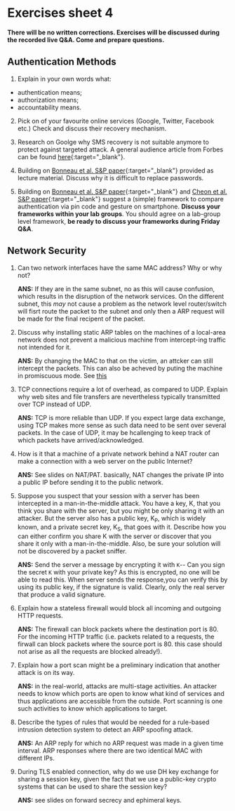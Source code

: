 # Exercises sheet 4

**There will be no written corrections. Exercises will be discussed during the recorded live Q&A. Come and prepare questions.**

## Authentication Methods

1. Explain in your own words what:
* authentication means;
* authorization means;
* accountability means.

2. Pick on of your favourite online services (Google, Twitter, Facebook etc.)
Check and discuss their recovery mechanism.

3. Research on Goolge why SMS recovery is not suitable anymore to protect against targeted attack.
A general audience article from Forbes can be found [here](https://www.forbes.com/sites/zakdoffman/2020/10/11/apple-iphone-imessage-and-android-messages-sms-passcode-security-update/){:target="_blank"}.

4. Building on [Bonneau et al. S&P paper](../materials/lecture4/2012-sp.pdf){:target="_blank"} provided as lecture material. Discuss why it is difficult to replace passwords.

5. Building on [Bonneau et al. S&P paper](../materials/lecture4/2012-sp.pdf){:target="_blank"} and [Cheon et al. S&P paper](../materials/lecture4/2020-sp.pdf){:target="_blank"} suggest a (simple) framework to compare authentication via pin code and gesture on smartphone.
**Discuss your frameworks within your lab groups**.
You should agree on a lab-group level framework, **be ready to discuss your frameworks during Friday Q&A**.

## Network Security

1. Can two network interfaces have the same MAC address? Why or why not?
	
	**ANS:** If they are in the same subnet, no as this will cause confusion, which results in the disruption of the network services. On the different subnet, this *may* not cause a problem as the network level router/switch will fisrt route the packet to the subnet and only then a ARP request will be made for the final recipent of the packet.
	 
2. Discuss why installing static ARP tables on the machines of a local-area network does not prevent a malicious machine from intercept-ing traffic not intended for it.
	
	**ANS:** By changing the MAC to that on the victim, an attcker can still intercept the packets. This can also be acheved by puting the machine in promiscuous mode. See [this](https://en.wikipedia.org/wiki/Promiscuous_mode)
	
3. TCP connections require a lot of overhead, as compared to UDP. Explain why web sites and file transfers are nevertheless typically transmitted over TCP instead of UDP.
	
	**ANS:** TCP is more reliable than UDP. If you expect large data exchange, using TCP makes more sense as such data need to be sent over several packets. In the case of UDP, it may be hcallenging to keep track of which packets have arrived/acknowledged.
	 
4. How is it that a machine of a private network behind a NAT router can make a connection with a web server on the public Internet?
	
	**ANS:** See slides on NAT/PAT. basically, NAT changes the private IP into a public IP before sending it to the public network.
	
5. Suppose you suspect that your session with a server has been intercepted in a man-in-the-middle attack. You have a key, K, that you think you share with the server, but you might be only sharing it with an attacker. But the server also has a public key, K<sub>P</sub>, which is widely known, and a private secret key, K<sub>S</sub>, that goes with it. Describe how you can either confirm you share K with the server or discover that you share it only with a man-in-the-middle. Also, be sure your solution will not be discovered by a packet sniffer.
	
	**ANS:** Send the server a message by encrypting it with `K`-- Can you sign the secret `K` with your private key? As this is encrypted, no one will be able to read this. When server sends the response,you can verify this by using its public key, if the signature is valid. Clearly, only the real server that produce a valid signature.
	
6. Explain how a stateless firewall would block all incoming and outgoing HTTP requests.
	
	**ANS:** The firewall can block packets where the destination port is 80.  For the incoming HTTP traffic (i.e. packets related to a requests, the firwall can block packets where the source port is 80. this case should not arise as all the requests are blocked already!).
	
7. Explain how a port scan might be a preliminary indication that another attack is on its way.
	
	**ANS:** in the real-world, attacks are multi-stage activities. An attacker needs to know which ports are open to know what kind of services and thus applications are accessible from the outside. Port scanning is one such activities to know which applications to target.
	
8. Describe the types of rules that would be needed for a rule-based intrusion detection system to detect an ARP spoofing attack.

	**ANS:** An ARP reply for which no ARP request was made in a given time interval. ARP responses where there are two identical MAC with different IPs. 

9. During TLS enabled connection, why do we use DH key exchange for sharing a session key, given the fact that we use a public-key crypto systems that can be used to share the session key?
	
	**ANS:** see slides on forward secrecy and ephimeral keys.
